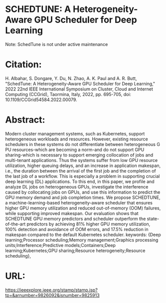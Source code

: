 # SCHEDTUNE: A Heterogeneity-Aware GPU Scheduler for Deep Learning 

Note: SchedTune is not under active maintenance

# Citation:
H. Albahar, S. Dongare, Y. Du, N. Zhao, A. K. Paul and A. R. Butt, "SchedTune: A Heterogeneity-Aware GPU Scheduler for Deep Learning," 2022 22nd IEEE International Symposium on Cluster, Cloud and Internet Computing (CCGrid), Taormina, Italy, 2022, pp. 695-705, doi: 10.1109/CCGrid54584.2022.00079.


# Abstract: 
Modern cluster management systems, such as Kubernetes, support heterogeneous workloads and resources. However, existing resource schedulers in these systems do not differentiate between heterogeneous G PU resources-which are becoming a norm-and do not support GPU sharing-which is necessary to support emerging collocation of jobs and multi-tenant applications. Thus the systems suffer from low GPU resource utilization, higher queuing delays, and an increase in application makespan, i.e., the duration between the arrival of the first job and the completion of the last job of a workflow. This is especially a problem in supporting crucial deep learning (DL) applications. To this end, in this paper, we profile and analyze DL jobs on heterogeneous GPUs, investigate the interference caused by collocating jobs on GPUs, and use this information to predict the GPU memory demand and job completion times. We propose SCHEDTUNE, a machine-learning-based heterogeneity-aware scheduler that ensures higher GPU memory utilization and reduced out-of-memory (OOM) failures, while supporting improved makespan. Our evaluation shows that SCHEDTUNE GPU memory predictors and scheduler outperform the state-of-the-art predictors by achieving 81% higher GPU memory utilization, 100% detection and avoidance of OOM errors, and 17.5% reduction in makespan compared to the default Kubernetes scheduler.
keywords: {Deep learning;Processor scheduling;Memory management;Graphics processing units;Interference;Predictive models;Containers;Deep learning;Kubernetes;GPU sharing;Resource heterogeneity;Resource scheduling},

# URL: 
https://ieeexplore.ieee.org/stamp/stamp.jsp?tp=&arnumber=9826092&isnumber=9825913
